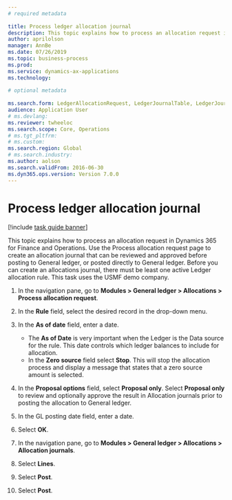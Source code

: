 ```yaml
--- 
# required metadata 
 
title: Process ledger allocation journal
description: This topic explains how to process an allocation request in Dynamics 365 for Finance and Operations. 
author: aprilolson
manager: AnnBe 
ms.date: 07/26/2019
ms.topic: business-process 
ms.prod:  
ms.service: dynamics-ax-applications 
ms.technology:  
 
# optional metadata 
 
ms.search.form: LedgerAllocationRequest, LedgerJournalTable, LedgerJournalTransAllocation   
audience: Application User 
# ms.devlang:  
ms.reviewer: twheeloc
ms.search.scope: Core, Operations 
# ms.tgt_pltfrm:  
# ms.custom:  
ms.search.region: Global
# ms.search.industry: 
ms.author: aolson
ms.search.validFrom: 2016-06-30 
ms.dyn365.ops.version: Version 7.0.0 
---
```

# Process ledger allocation journal

[!include [task guide banner](../../includes/task-guide-banner.md)]

This topic explains how to process an allocation request in Dynamics 365 for Finance and Operations. Use the Process allocation request page to create an allocation journal that can be reviewed and approved before posting to General ledger, or posted directly to General ledger. Before you can create an allocations journal, there must be least one active Ledger allocation rule. This task uses the USMF demo company.

1. In the navigation pane, go to **Modules > General ledger > Allocations > Process allocation request**.
2. In the **Rule** field, select the desired record in the drop-down menu.
3. In the **As of date** field, enter a date.

    - The **As of Date** is very important when the Ledger is the Data source for the rule. This date controls which ledger balances to include for allocation.  
    - In the **Zero source** field select **Stop**. This will stop the allocation process and display a message that states that a zero source amount is selected.  

4. In the **Proposal options** field, select **Proposal only**. Select **Proposal only** to review and optionally approve the result in Allocation journals prior to posting the allocation to General ledger.  
5. In the GL posting date field, enter a date.
6. Select **OK**.
7. In the navigation pane, go to **Modules > General ledger > Allocations > Allocation journals**.
8. Select **Lines**.
9. Select **Post**.
10. Select **Post**.


